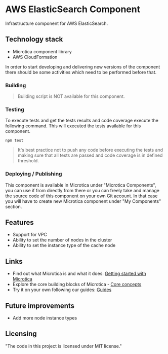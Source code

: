 # AWS ElasticSearch Component

Infrastructure component for AWS ElasticSearch.

## Technology stack
- Microtica component library
- AWS CloudFormation

In order to start developing and delivering new versions of the component there should be some activities which need to be performed before that.

### Building

> Building script is NOT available for this component.

### Testing

To execute tests and get the tests results and code coverage execute the following command. This will executed the tests available for this component.

```shell
npm test
```

> It's best practice not to push any code before executing the tests and making sure that all tests are passed and code coverage is in defined threshold.

### Deploying / Publishing

This component is available in Microtica under "Microtica Components", you can use if from directly from there or you can freely take and manage the source code of this component on your own Git account. In that case you will have to create new Microtica component under "My Components" section.

## Features

* Support for VPC
* Ability to set the number of nodes in the cluster
* Ability to set the instance type of the cache node

## Links

* Find out what Microtica is and what it does: [Getting started with Microtica](https://microtica.atlassian.net/servicedesk/customer/portal/1/topic/bec96a57-c909-4279-8712-4fb87238dc56)
* Explore the core building blocks of Microtica - [Core concepts](https://microtica.atlassian.net/servicedesk/customer/portal/1/topic/a5cc9d92-3dc4-436a-98ad-89f0d5f370d0)
* Try it on your own following our guides: [Guides](https://microtica.atlassian.net/servicedesk/customer/portal/1/topic/d57872f7-8a64-4b57-8419-d55a25710d32)

## Future improvements

* Add more node instance types

## Licensing

"The code in this project is licensed under MIT license."